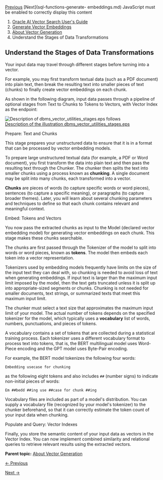 [Previous](vector-generation.md) [Next](sql-functions-generate-
embeddings.md) JavaScript must be enabled to correctly display this content

  1. [Oracle AI Vector Search User's Guide](index.md)
  2. [Generate Vector Embeddings](generate-vector-embeddings-node.md)
  3. [About Vector Generation](vector-generation.md)
  4. Understand the Stages of Data Transformations

## Understand the Stages of Data Transformations

Your input data may travel through different stages before turning into a
vector.

For example, you may first transform textual data (such as a PDF document)
into plain text, then break the resulting text into smaller pieces of text
(chunks) to finally create vector embeddings on each chunk.

As shown in the following diagram, input data passes through a pipeline of
optional stages from Text to Chunks to Tokens to Vectors, with Vector Index as
the endpoint:

![Description of dbms_vector_utilities_stages.eps
follows](https://docs.oracle.com/en/database/oracle/oracle-database/23/vecse/img/dbms_vector_utilities_stages.jpg)  
[Description of the illustration
dbms_vector_utilities_stages.eps](img_text/dbms_vector_utilities_stages.md)

Prepare: Text and Chunks

This stage prepares your unstructured data to ensure that it is in a format
that can be processed by vector embedding models.

To prepare large unstructured textual data (for example, a PDF or Word
document), you first transform the data into plain text and then pass the
resulting text through the Chunker. The chunker then splits the text into
smaller chunks using a process known as **chunking**. A single document may be
split into many chunks, each transformed into a vector.

**Chunks** are pieces of words (to capture specific words or word pieces),
sentences (to capture a specific meaning), or paragraphs (to capture broader
themes). Later, you will learn about several chunking parameters and
techniques to define so that each chunk contains relevant and meaningful
context.

Embed: Tokens and Vectors

You now pass the extracted chunks as input to the Model (declared vector
embedding model) for generating vector embeddings on each chunk. This stage
makes these chunks searchable.

The chunks are first passed through the Tokenizer of the model to split into
words or word pieces, known as **tokens**. The model then embeds each token
into a vector representation.

Tokenizers used by embedding models frequently have limits on the size of the
input text they can deal with, so chunking is needed to avoid loss of text
when generating embeddings. If input text is larger than the maximum input
limit imposed by the model, then the text gets truncated unless it is split up
into appropriate-sized segments or chunks. Chunking is not needed for smaller
documents, text strings, or summarized texts that meet this maximum input
limit.

The chunker must select a text size that approximates the maximum input limit
of your model. The actual number of tokens depends on the specified tokenizer
for the model, which typically uses a **vocabulary** list of words, numbers,
punctuations, and pieces of tokens.

A vocabulary contains a set of tokens that are collected during a statistical
training process. Each tokenizer uses a different vocabulary format to process
text into tokens, that is, the BERT multilingual model uses Word-Piece
encoding and the GPT model uses Byte-Pair encoding.

For example, the BERT model tokenizes the following four words:

`Embedding usecase for chunking`

as the following eight tokens and also includes `##` (number signs) to
indicate non-initial pieces of words:

`Em ##bedd ##ing use ##case for chunk ##ing`

Vocabulary files are included as part of a model's distribution. You can
supply a vocabulary file (recognized by your model's tokenizer) to the chunker
beforehand, so that it can correctly estimate the token count of your input
data when chunking.

Populate and Query: Vector Indexes

Finally, you store the semantic content of your input data as vectors in the
Vector Index. You can now implement combined similarity and relational queries
to retrieve relevant results using the extracted vectors.

**Parent topic:** [About Vector Generation](vector-generation.md "Learn
about Vector Utility SQL functions and Vector Utility PL/SQL packages that
help you transform unstructured data into vector embeddings.")


[← Previous](vector-generation.md)

[Next →](sql-functions-generate-embeddings.md)
